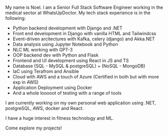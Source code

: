 My name is Noel. I am a Senior Full Stack Software Engineer working in the medical sector at WhatsUpDoctor. 
My tech stack experience is in the following:
* Python backend development with Django and .NET
* Front end development in Django with vanilla HTML and Tailwindcss
* Event-driven arcitectures with Kafka, celery (django) and Akka.NET
* Data analysis using Jupyter Notebook and Python
* NLC ML working with GPT-3
* OOP backend dev with Python and Flask
* Frontend and UI development using React in JS and TS
* Database (SQL - MySQL & postgreSQL) + (NoSQL - MongoDB)
* IaC using Terafrom and Ansible
* Cloud with AWS and a touch of Azure (Certified in both but with more exp in AWS)
* Application Deployment using Docker
* And a whole looooot of testing with a range of tools

I am currently working on my own personal web application using .NET, postgreSQL, AWS, docker and React.

I have a huge interest in fitness technology and ML.

Come explore my projects!
<!---
noelloxton/noelloxton is a ✨ special ✨ repository because its `README.md` (this file) appears on your GitHub profile.
You can click the Preview link to take a look at your changes.
--->
